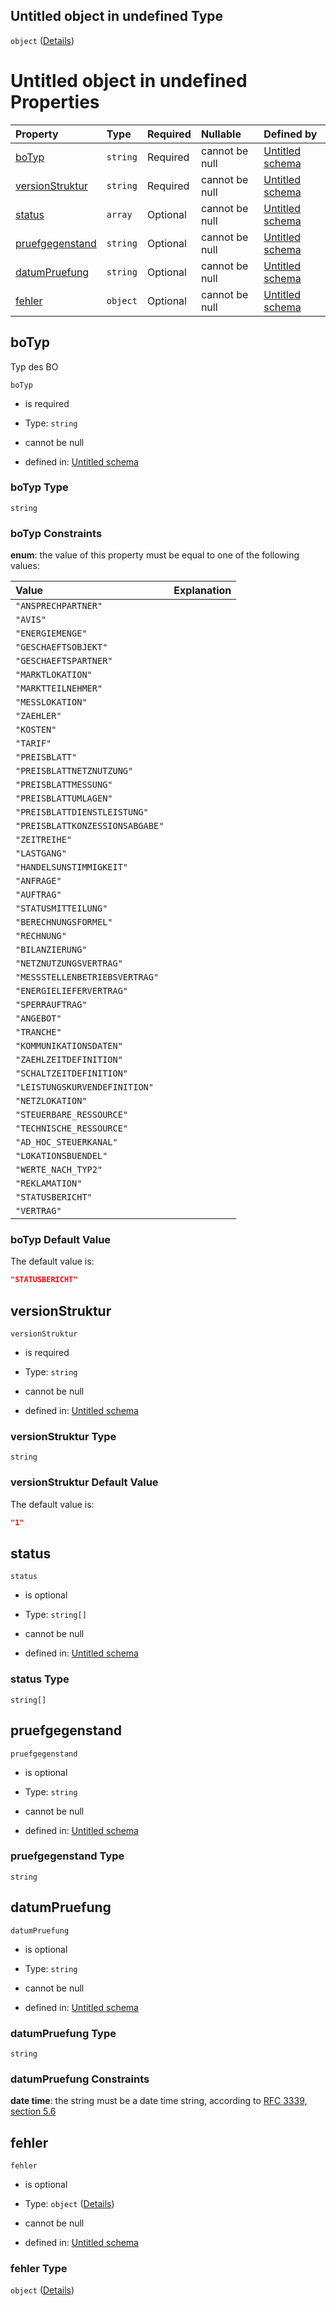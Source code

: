## Untitled object in undefined Type

`object` ([Details](statusbericht.md))

# Untitled object in undefined Properties

| Property                            | Type     | Required | Nullable       | Defined by                                                                                                                                                                                            |
| :---------------------------------- | :------- | :------- | :------------- | :---------------------------------------------------------------------------------------------------------------------------------------------------------------------------------------------------- |
| [boTyp](#botyp)                     | `string` | Required | cannot be null | [Untitled schema](botyp.md "https://raw.githubusercontent.com/conuti-gmbh/bo4e-schema/master/schemas/v1/enum/BOTyp.schema.json#/properties/boTyp")                                                    |
| [versionStruktur](#versionstruktur) | `string` | Required | cannot be null | [Untitled schema](statusbericht-properties-versionstruktur.md "https://raw.githubusercontent.com/conuti-gmbh/bo4e-schema/master/schemas/v1/bo/Statusbericht.schema.json#/properties/versionStruktur") |
| [status](#status)                   | `array`  | Optional | cannot be null | [Untitled schema](berichtstatus.md "https://raw.githubusercontent.com/conuti-gmbh/bo4e-schema/master/schemas/v1/enum/BerichtStatus.schema.json#/properties/status")                                   |
| [pruefgegenstand](#pruefgegenstand) | `string` | Optional | cannot be null | [Untitled schema](statusbericht-properties-pruefgegenstand.md "https://raw.githubusercontent.com/conuti-gmbh/bo4e-schema/master/schemas/v1/bo/Statusbericht.schema.json#/properties/pruefgegenstand") |
| [datumPruefung](#datumpruefung)     | `string` | Optional | cannot be null | [Untitled schema](statusbericht-properties-datumpruefung.md "https://raw.githubusercontent.com/conuti-gmbh/bo4e-schema/master/schemas/v1/bo/Statusbericht.schema.json#/properties/datumPruefung")     |
| [fehler](#fehler)                   | `object` | Optional | cannot be null | [Untitled schema](fehler.md "https://raw.githubusercontent.com/conuti-gmbh/bo4e-schema/master/schemas/v1/com/Fehler.schema.json#/properties/fehler")                                                  |

## boTyp

Typ des BO

`boTyp`

*   is required

*   Type: `string`

*   cannot be null

*   defined in: [Untitled schema](botyp.md "https://raw.githubusercontent.com/conuti-gmbh/bo4e-schema/master/schemas/v1/enum/BOTyp.schema.json#/properties/boTyp")

### boTyp Type

`string`

### boTyp Constraints

**enum**: the value of this property must be equal to one of the following values:

| Value                           | Explanation |
| :------------------------------ | :---------- |
| `"ANSPRECHPARTNER"`             |             |
| `"AVIS"`                        |             |
| `"ENERGIEMENGE"`                |             |
| `"GESCHAEFTSOBJEKT"`            |             |
| `"GESCHAEFTSPARTNER"`           |             |
| `"MARKTLOKATION"`               |             |
| `"MARKTTEILNEHMER"`             |             |
| `"MESSLOKATION"`                |             |
| `"ZAEHLER"`                     |             |
| `"KOSTEN"`                      |             |
| `"TARIF"`                       |             |
| `"PREISBLATT"`                  |             |
| `"PREISBLATTNETZNUTZUNG"`       |             |
| `"PREISBLATTMESSUNG"`           |             |
| `"PREISBLATTUMLAGEN"`           |             |
| `"PREISBLATTDIENSTLEISTUNG"`    |             |
| `"PREISBLATTKONZESSIONSABGABE"` |             |
| `"ZEITREIHE"`                   |             |
| `"LASTGANG"`                    |             |
| `"HANDELSUNSTIMMIGKEIT"`        |             |
| `"ANFRAGE"`                     |             |
| `"AUFTRAG"`                     |             |
| `"STATUSMITTEILUNG"`            |             |
| `"BERECHNUNGSFORMEL"`           |             |
| `"RECHNUNG"`                    |             |
| `"BILANZIERUNG"`                |             |
| `"NETZNUTZUNGSVERTRAG"`         |             |
| `"MESSSTELLENBETRIEBSVERTRAG"`  |             |
| `"ENERGIELIEFERVERTRAG"`        |             |
| `"SPERRAUFTRAG"`                |             |
| `"ANGEBOT"`                     |             |
| `"TRANCHE"`                     |             |
| `"KOMMUNIKATIONSDATEN"`         |             |
| `"ZAEHLZEITDEFINITION"`         |             |
| `"SCHALTZEITDEFINITION"`        |             |
| `"LEISTUNGSKURVENDEFINITION"`   |             |
| `"NETZLOKATION"`                |             |
| `"STEUERBARE_RESSOURCE"`        |             |
| `"TECHNISCHE_RESSOURCE"`        |             |
| `"AD_HOC_STEUERKANAL"`          |             |
| `"LOKATIONSBUENDEL"`            |             |
| `"WERTE_NACH_TYP2"`             |             |
| `"REKLAMATION"`                 |             |
| `"STATUSBERICHT"`               |             |
| `"VERTRAG"`                     |             |

### boTyp Default Value

The default value is:

```json
"STATUSBERICHT"
```

## versionStruktur



`versionStruktur`

*   is required

*   Type: `string`

*   cannot be null

*   defined in: [Untitled schema](statusbericht-properties-versionstruktur.md "https://raw.githubusercontent.com/conuti-gmbh/bo4e-schema/master/schemas/v1/bo/Statusbericht.schema.json#/properties/versionStruktur")

### versionStruktur Type

`string`

### versionStruktur Default Value

The default value is:

```json
"1"
```

## status



`status`

*   is optional

*   Type: `string[]`

*   cannot be null

*   defined in: [Untitled schema](berichtstatus.md "https://raw.githubusercontent.com/conuti-gmbh/bo4e-schema/master/schemas/v1/enum/BerichtStatus.schema.json#/properties/status")

### status Type

`string[]`

## pruefgegenstand



`pruefgegenstand`

*   is optional

*   Type: `string`

*   cannot be null

*   defined in: [Untitled schema](statusbericht-properties-pruefgegenstand.md "https://raw.githubusercontent.com/conuti-gmbh/bo4e-schema/master/schemas/v1/bo/Statusbericht.schema.json#/properties/pruefgegenstand")

### pruefgegenstand Type

`string`

## datumPruefung



`datumPruefung`

*   is optional

*   Type: `string`

*   cannot be null

*   defined in: [Untitled schema](statusbericht-properties-datumpruefung.md "https://raw.githubusercontent.com/conuti-gmbh/bo4e-schema/master/schemas/v1/bo/Statusbericht.schema.json#/properties/datumPruefung")

### datumPruefung Type

`string`

### datumPruefung Constraints

**date time**: the string must be a date time string, according to [RFC 3339, section 5.6](https://tools.ietf.org/html/rfc3339 "check the specification")

## fehler



`fehler`

*   is optional

*   Type: `object` ([Details](fehler.md))

*   cannot be null

*   defined in: [Untitled schema](fehler.md "https://raw.githubusercontent.com/conuti-gmbh/bo4e-schema/master/schemas/v1/com/Fehler.schema.json#/properties/fehler")

### fehler Type

`object` ([Details](fehler.md))
